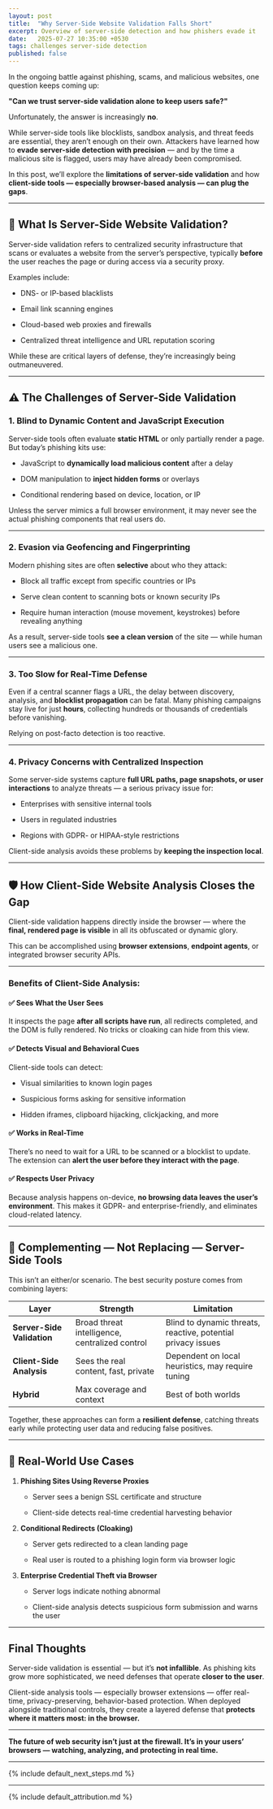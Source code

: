 ```yaml
---
layout: post
title:  "Why Server-Side Website Validation Falls Short"
excerpt: Overview of server-side detection and how phishers evade it
date:   2025-07-27 10:35:00 +0530
tags: challenges server-side detection
published: false
---
```


In the ongoing battle against phishing, scams, and malicious websites, one question keeps coming up:

**"Can we trust server-side validation alone to keep users safe?"**

Unfortunately, the answer is increasingly **no**.

While server-side tools like blocklists, sandbox analysis, and threat feeds are essential, they aren’t enough on their own. Attackers have learned how to **evade server-side detection with precision** — and by the time a malicious site is flagged, users may have already been compromised.

In this post, we’ll explore the **limitations of server-side validation** and how **client-side tools — especially browser-based analysis — can plug the gaps**.

---

## **🧱 What Is Server-Side Website Validation?**

Server-side validation refers to centralized security infrastructure that scans or evaluates a website from the server’s perspective, typically **before** the user reaches the page or during access via a security proxy.

Examples include:

* DNS- or IP-based blacklists

* Email link scanning engines

* Cloud-based web proxies and firewalls

* Centralized threat intelligence and URL reputation scoring

While these are critical layers of defense, they’re increasingly being outmaneuvered.

---

## **⚠️ The Challenges of Server-Side Validation**

### **1\. Blind to Dynamic Content and JavaScript Execution**

Server-side tools often evaluate **static HTML** or only partially render a page. But today’s phishing kits use:

* JavaScript to **dynamically load malicious content** after a delay

* DOM manipulation to **inject hidden forms** or overlays

* Conditional rendering based on device, location, or IP

Unless the server mimics a full browser environment, it may never see the actual phishing components that real users do.

---

### **2\. Evasion via Geofencing and Fingerprinting**

Modern phishing sites are often **selective** about who they attack:

* Block all traffic except from specific countries or IPs

* Serve clean content to scanning bots or known security IPs

* Require human interaction (mouse movement, keystrokes) before revealing anything

As a result, server-side tools **see a clean version** of the site — while human users see a malicious one.

---

### **3\. Too Slow for Real-Time Defense**

Even if a central scanner flags a URL, the delay between discovery, analysis, and **blocklist propagation** can be fatal. Many phishing campaigns stay live for just **hours**, collecting hundreds or thousands of credentials before vanishing.

Relying on post-facto detection is too reactive.

---

### **4\. Privacy Concerns with Centralized Inspection**

Some server-side systems capture **full URL paths, page snapshots, or user interactions** to analyze threats — a serious privacy issue for:

* Enterprises with sensitive internal tools

* Users in regulated industries

* Regions with GDPR- or HIPAA-style restrictions

Client-side analysis avoids these problems by **keeping the inspection local**.

---

## **🛡️ How Client-Side Website Analysis Closes the Gap**

Client-side validation happens directly inside the browser — where the **final, rendered page is visible** in all its obfuscated or dynamic glory.

This can be accomplished using **browser extensions**, **endpoint agents**, or integrated browser security APIs.

---

### **Benefits of Client-Side Analysis:**

#### **✅ Sees What the User Sees**

It inspects the page **after all scripts have run**, all redirects completed, and the DOM is fully rendered. No tricks or cloaking can hide from this view.

#### **✅ Detects Visual and Behavioral Cues**

Client-side tools can detect:

* Visual similarities to known login pages

* Suspicious forms asking for sensitive information

* Hidden iframes, clipboard hijacking, clickjacking, and more

#### **✅ Works in Real-Time**

There’s no need to wait for a URL to be scanned or a blocklist to update. The extension can **alert the user before they interact with the page**.

#### **✅ Respects User Privacy**

Because analysis happens on-device, **no browsing data leaves the user’s environment**. This makes it GDPR- and enterprise-friendly, and eliminates cloud-related latency.

---

## **🧩 Complementing — Not Replacing — Server-Side Tools**

This isn’t an either/or scenario. The best security posture comes from combining layers:

| Layer | Strength | Limitation |
| ----- | ----- | ----- |
| **Server-Side Validation** | Broad threat intelligence, centralized control | Blind to dynamic threats, reactive, potential privacy issues |
| **Client-Side Analysis** | Sees the real content, fast, private | Dependent on local heuristics, may require tuning |
| **Hybrid** | Max coverage and context | Best of both worlds |

Together, these approaches can form a **resilient defense**, catching threats early while protecting user data and reducing false positives.

---

## **🔧 Real-World Use Cases**

1. **Phishing Sites Using Reverse Proxies**

   * Server sees a benign SSL certificate and structure

   * Client-side detects real-time credential harvesting behavior

2. **Conditional Redirects (Cloaking)**

   * Server gets redirected to a clean landing page

   * Real user is routed to a phishing login form via browser logic

3. **Enterprise Credential Theft via Browser**

   * Server logs indicate nothing abnormal

   * Client-side analysis detects suspicious form submission and warns the user

---

## **Final Thoughts**

Server-side validation is essential — but it’s **not infallible**. As phishing kits grow more sophisticated, we need defenses that operate **closer to the user**.

Client-side analysis tools — especially browser extensions — offer real-time, privacy-preserving, behavior-based protection. When deployed alongside traditional controls, they create a layered defense that **protects where it matters most: in the browser.**

---

**The future of web security isn’t just at the firewall. It’s in your users’ browsers — watching, analyzing, and protecting in real time.**

---

{% include default_next_steps.md %}

---

{% include default_attribution.md %}

